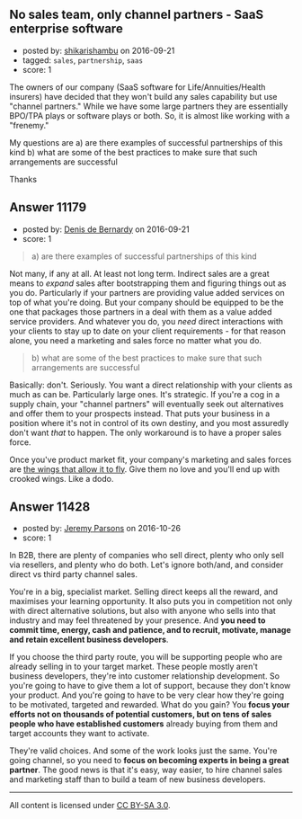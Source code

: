## No sales team, only channel partners - SaaS enterprise software

- posted by: [shikarishambu](https://stackexchange.com/users/91824/shikarishambu) on 2016-09-21
- tagged: `sales`, `partnership`, `saas`
- score: 1

The owners of our company (SaaS software for Life/Annuities/Health insurers) have decided that they won't build any sales capability but use "channel partners." While we have some large partners they are essentially BPO/TPA plays or software plays or both. So, it is almost like working with a "frenemy."

My questions are 
a) are there examples of successful partnerships of this kind
b) what are some of the best practices to make sure that such arrangements are successful

Thanks


## Answer 11179

- posted by: [Denis de Bernardy](https://stackexchange.com/users/182468/denis-de-bernardy) on 2016-09-21
- score: 1

> a) are there examples of successful partnerships of this kind

Not many, if any at all. At least not long term. Indirect sales are a great means to _expand_ sales after bootstrapping them and figuring things out as you do. Particularly if your partners are providing value added services on top of what you're doing. But your company should be equipped to be the one that packages those partners in a deal with them as a value added service providers. And whatever you do, you _need_ direct interactions with your clients to stay up to date on your client requirements - for that reason alone, you need a marketing and sales force no matter what you do.

> b) what are some of the best practices to make sure that such arrangements are successful

Basically: don't. Seriously. You want a direct relationship with your clients as much as can be. Particularly large ones. It's strategic. If you're a cog in a supply chain, your "channel partners" will eventually seek out alternatives and offer them to your prospects instead. That puts your business in a position where it's not in control of its own destiny, and you most assuredly don't want _that_ to happen. The only workaround is to have a proper sales force.

Once you've product market fit, your company's marketing and sales forces are [the wings that allow it to fly](https://www.youtube.com/watch?v=PSOm8xiBBXM). Give them no love and you'll end up with crooked wings. Like a dodo.


## Answer 11428

- posted by: [Jeremy Parsons](https://stackexchange.com/users/497810/jeremy-parsons) on 2016-10-26
- score: 1

In B2B, there are plenty of companies who sell direct, plenty who only sell via resellers, and plenty who do both. Let's ignore both/and, and consider direct vs third party channel sales.

You're in a big, specialist market. Selling direct keeps all the reward, and maximises your learning opportunity. It also puts you in competition not only with direct alternative solutions, but also with anyone who sells into that industry and may feel threatened by your presence. And **you need to commit time, energy, cash and patience, and to recruit, motivate, manage and retain excellent business developers**.

If you choose the third party route, you will be supporting people who are already selling in to your target market. These people mostly aren't business developers, they're into customer relationship development. So you're going to have to give them a lot of support, because they don't know your product. And you're going to have to be very clear how they're going to be motivated, targeted and rewarded. What do you gain? You **focus your efforts not on thousands of potential customers, but on tens of sales people who have established customers** already buying from them and target accounts they want to activate.

They're valid choices. And some of the work looks just the same. You're going channel, so you need to **focus on becoming experts in being a great partner**. The good news is that it's easy, way easier, to hire channel sales and marketing staff than to build a team of new business developers.






---

All content is licensed under [CC BY-SA 3.0](https://creativecommons.org/licenses/by-sa/3.0/).

